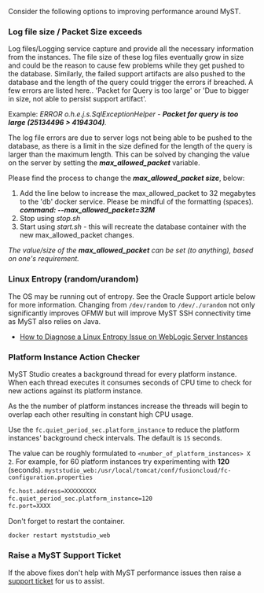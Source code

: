 Consider the following options to improving performance around MyST.



### Log file size / Packet Size exceeds

Log files/Logging service capture and provide all the necessary information from the instances. The file size of these log files eventually grow in size and could be the reason to cause few problems while they get pushed to the database. Similarly, the failed support artifacts are also pushed to the database and the length of the query could trigger the errors if breached.
A few errors  are listed here.. 'Packet for Query is too large' or 'Due to bigger in size, not able to persist support artifact'.

Example:  *ERROR o.h.e.j.s.SqlExceptionHelper   - **Packet for query is too large (25134496 > 4194304)**.*

The log file errors are due to server logs not being able to be pushed to the database, as there is a limit in the size defined for the length of the query is larger than the maximum length. This can be solved by changing the value on the server by setting the ***max_allowed_packet*** variable.

Please find the process to change the ***max_allowed_packet size***, below:

1. Add the line below to increase the max_allowed_packet to 32 megabytes to the 'db' docker service. Please be mindful of the formatting (spaces).
    ***command: --max_allowed_packet=32M***
2. Stop using *stop.sh*
3. Start using *start.sh*  -  this will recreate the database container with the new max_allowed_packet changes.

*The value/size of the **max_allowed_packet** can be set (to anything), based on one's requirement.*

### Linux Entropy (random/urandom)

The OS may be running out of entropy. See the Oracle Support article below for more information. Changing from `/dev/random` to `/dev/./urandom` not only significantly improves OFMW but will improve MyST SSH connectivity time as MyST also relies on Java.
* [How to Diagnose a Linux Entropy Issue on WebLogic Server Instances](https://support.oracle.com/epmos/faces/DocumentDisplay?id=1574979.1)

### Platform Instance Action Checker
MyST Studio creates a background thread for every platform instance. When each thread executes it consumes seconds of CPU time to check for new actions against its platform instance.

As the the number of platform instances increase the threads will begin to overlap each other resulting in constant high CPU usage.

Use the `fc.quiet_period_sec.platform_instance` to reduce the platform instances' background check intervals. The default is `15` seconds.

The value can be roughly formulated to `<number_of_platform_instances> X 2`. For example, for 60 platform instances try experimenting with **120** (seconds).
`myststudio_web:/usr/local/tomcat/conf/fusioncloud/fc-configuration.properties`

```bash
fc.host.address=XXXXXXXXX
fc.quiet_period_sec.platform_instance=120
fc.port=XXXX
```

Don't forget to restart the container.
```bash
docker restart myststudio_web
```

### Raise a MyST Support Ticket
If the above fixes don't help with MyST performance issues then raise a [support ticket](https://support.rubiconred.com) for us to assist.
